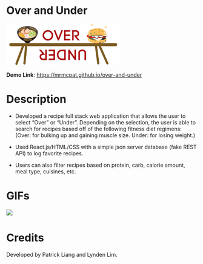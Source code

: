 # Over and Under

<img src="src/assets/over-and-under-over.png" width="300">

**Demo Link**: https://mrmcpat.github.io/over-and-under

# Description

- Developed a recipe full stack web application that allows the user to select “Over” or “Under”. Depending on the selection, the user is able to search for recipes based off of the following fitness diet regimens: (Over: for bulking up and gaining muscle size. Under: for losing weight.)

- Used React.js/HTML/CSS with a simple json server database (fake REST API) to log favorite recipes.

- Users can also filter recipes based on protein, carb, calorie amount, meal type, cuisines, etc.

# GIFs

<img src="src/assets/overandunder.gif" width="500">

# Credits

Developed by Patrick Liang and Lynden Lim.